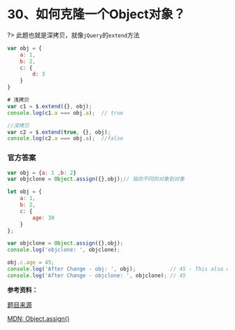 # 30、如何克隆一个Object对象？

?> 此题也就是深拷贝，就像`jQuery`的`extend`方法

```js
var obj = {
    a: 1,
    b: 2,
    c: {
        d: 3
    }
}

# 浅拷贝
var c1 = $.extend({}, obj);
console.log(c1.a === obj.a);  // true

//深拷贝
var c2 = $.extend(true, {}, obj);
console.log(c2.a === obj.a);  //false
```

### 官方答案

```js
var obj = {a: 1 ,b: 2}
var objclone = Object.assign({},obj);// 指向不同的对象到对象
```

```js
let obj = {
    a: 1,
    b: 2,
    c: {
        age: 30
    }
};

var objclone = Object.assign({},obj);
console.log('objclone: ', objclone);

obj.c.age = 45;
console.log('After Change - obj: ', obj);           // 45 - This also changes
console.log('After Change - objclone: ', objclone); // 45
```

**参考资料：**

[题目来源](https://www.toptal.com/javascript/interview-questions)

[MDN: Object.assign()](https://developer.mozilla.org/zh-CN/docs/Web/JavaScript/Reference/Global_Objects/Object/assign)